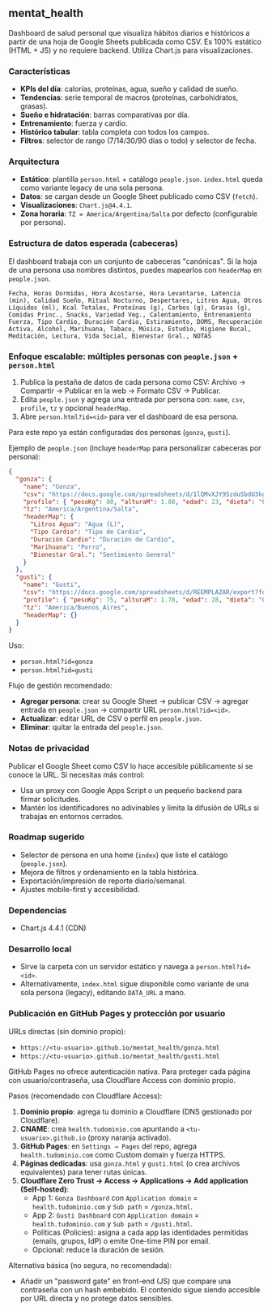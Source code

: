 ## mentat_health

Dashboard de salud personal que visualiza hábitos diarios e históricos a partir de una hoja de Google Sheets publicada como CSV. Es 100% estático (HTML + JS) y no requiere backend. Utiliza Chart.js para visualizaciones.

### Características
- **KPIs del día**: calorías, proteínas, agua, sueño y calidad de sueño.
- **Tendencias**: serie temporal de macros (proteínas, carbohidratos, grasas).
- **Sueño e hidratación**: barras comparativas por día.
- **Entrenamiento**: fuerza y cardio.
- **Histórico tabular**: tabla completa con todos los campos.
- **Filtros**: selector de rango (7/14/30/90 días o todo) y selector de fecha.

### Arquitectura
- **Estático**: plantilla `person.html` + catálogo `people.json`. `index.html` queda como variante legacy de una sola persona.
- **Datos**: se cargan desde un Google Sheet publicado como CSV (`fetch`).
- **Visualizaciones**: `Chart.js@4.4.1`.
- **Zona horaria**: `TZ = America/Argentina/Salta` por defecto (configurable por persona).

### Estructura de datos esperada (cabeceras)
El dashboard trabaja con un conjunto de cabeceras "canónicas". Si la hoja de una persona usa nombres distintos, puedes mapearlos con `headerMap` en `people.json`.

```
Fecha, Horas Dormidas, Hora Acostarse, Hora Levantarse, Latencia (min), Calidad Sueño, Ritual Nocturno, Despertares, Litros Agua, Otros Líquidos (ml), Kcal Totales, Proteínas (g), Carbos (g), Grasas (g), Comidas Princ., Snacks, Variedad Veg., Calentamiento, Entrenamiento Fuerza, Tipo Cardio, Duración Cardio, Estiramiento, DOMS, Recuperación Activa, Alcohol, Marihuana, Tabaco, Música, Estudio, Higiene Bucal, Meditación, Lectura, Vida Social, Bienestar Gral., NOTAS
```

### Enfoque escalable: múltiples personas con `people.json` + `person.html`
1) Publica la pestaña de datos de cada persona como CSV: Archivo → Compartir → Publicar en la web → Formato CSV → Publicar.
2) Edita `people.json` y agrega una entrada por persona con: `name`, `csv`, `profile`, `tz` y opcional `headerMap`.
3) Abre `person.html?id=<id>` para ver el dashboard de esa persona.

Para este repo ya están configuradas dos personas (`gonza`, `gusti`).

Ejemplo de `people.json` (incluye `headerMap` para personalizar cabeceras por persona):
```json
{
  "gonza": {
    "name": "Gonza",
    "csv": "https://docs.google.com/spreadsheets/d/1lQMvXJY9SzduSbdU3kg4nQhf3WfHNyVh-bGlj7d6jZM/export?format=csv&gid=1052829394",
    "profile": { "pesoKg": 80, "alturaM": 1.88, "edad": 23, "dieta": "Omnivora" },
    "tz": "America/Argentina/Salta",
    "headerMap": {
      "Litros Agua": "Agua (L)",
      "Tipo Cardio": "Tipo de Cardio",
      "Duración Cardio": "Duración de Cardio",
      "Marihuana": "Porro",
      "Bienestar Gral.": "Sentimiento General"
    }
  },
  "gusti": {
    "name": "Gusti",
    "csv": "https://docs.google.com/spreadsheets/d/REEMPLAZAR/export?format=csv&gid=REEMPLAZAR",
    "profile": { "pesoKg": 75, "alturaM": 1.78, "edad": 28, "dieta": "Omnivora" },
    "tz": "America/Buenos_Aires",
    "headerMap": {}
  }
}
```

Uso:
- `person.html?id=gonza`
- `person.html?id=gusti`

Flujo de gestión recomendado:
- **Agregar persona**: crear su Google Sheet → publicar CSV → agregar entrada en `people.json` → compartir URL `person.html?id=<id>`.
- **Actualizar**: editar URL de CSV o perfil en `people.json`.
- **Eliminar**: quitar la entrada del `people.json`.

### Notas de privacidad
Publicar el Google Sheet como CSV lo hace accesible públicamente si se conoce la URL. Si necesitas más control:
- Usa un proxy con Google Apps Script o un pequeño backend para firmar solicitudes.
- Mantén los identificadores no adivinables y limita la difusión de URLs si trabajas en entornos cerrados.

### Roadmap sugerido
- Selector de persona en una home (`index`) que liste el catálogo (`people.json`).
- Mejora de filtros y ordenamiento en la tabla histórica.
- Exportación/impresión de reporte diario/semanal.
- Ajustes mobile-first y accesibilidad.

### Dependencias
- Chart.js 4.4.1 (CDN)

### Desarrollo local
- Sirve la carpeta con un servidor estático y navega a `person.html?id=<id>`.
- Alternativamente, `index.html` sigue disponible como variante de una sola persona (legacy), editando `DATA_URL` a mano.

### Publicación en GitHub Pages y protección por usuario
URLs directas (sin dominio propio):
- `https://<tu-usuario>.github.io/mentat_health/gonza.html`
- `https://<tu-usuario>.github.io/mentat_health/gusti.html`

GitHub Pages no ofrece autenticación nativa. Para proteger cada página con usuario/contraseña, usa Cloudflare Access con dominio propio.

Pasos (recomendado con Cloudflare Access):
1) **Dominio propio**: agrega tu dominio a Cloudflare (DNS gestionado por Cloudflare).
2) **CNAME**: crea `health.tudominio.com` apuntando a `<tu-usuario>.github.io` (proxy naranja activado).
3) **GitHub Pages**: en `Settings → Pages` del repo, agrega `health.tudominio.com` como Custom domain y fuerza HTTPS.
4) **Páginas dedicadas**: usa `gonza.html` y `gusti.html` (o crea archivos equivalentes) para tener rutas únicas.
5) **Cloudflare Zero Trust → Access → Applications → Add application (Self-hosted)**:
   - App 1: `Gonza Dashboard` con `Application domain` = `health.tudominio.com` y `Sub path` = `/gonza.html`.
   - App 2: `Gusti Dashboard` con `Application domain` = `health.tudominio.com` y `Sub path` = `/gusti.html`.
   - Políticas (Policies): asigna a cada app las identidades permitidas (emails, grupos, IdP) o emite One-time PIN por email.
   - Opcional: reduce la duración de sesión.

Alternativa básica (no segura, no recomendada):
- Añadir un "password gate" en front-end (JS) que compare una contraseña con un hash embebido. El contenido sigue siendo accesible por URL directa y no protege datos sensibles.
